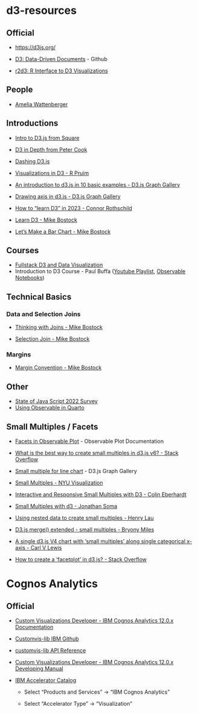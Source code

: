 
<!-- README.md is generated from README.Rmd. Please edit that file -->

# d3-resources

<!-- badges: start -->
<!-- badges: end -->

## Official

- <https://d3js.org/>

- [D3: Data-Driven Documents](https://github.com/d3/d3) - Github

- [r2d3: R Interface to D3
  Visualizations](https://rstudio.github.io/r2d3/index.html)

## People

- [Amelia Wattenberger](https://wattenberger.com/)

## Introductions

- [Intro to D3.js from Square](http://square.github.io/intro-to-d3/)

- [D3 in Depth from Peter Cook](https://www.d3indepth.com/)

- [Dashing D3.js](https://www.dashingd3js.com/)

- [Visualizations in D3 - R Pruim](https://rpruim.github.io/D3/notes/)

- [An introduction to d3.js in 10 basic examples - D3.js Graph
  Gallery](https://d3-graph-gallery.com/intro_d3js.html)

- [Drawing axis in d3.js - D3.js Graph
  Gallery](https://d3-graph-gallery.com/graph/custom_axis.html)

- [How to “learn D3” in 2023 - Connor
  Rothschild](https://www.connorrothschild.com/viz)

- [Learn D3 - Mike
  Bostock](https://observablehq.com/collection/@d3/learn-d3)

- [Let’s Make a Bar Chart - Mike
  Bostock](https://observablehq.com/collection/@d3/lets-make-a-bar-chart)

## Courses

- [Fullstack D3 and Data
  Visualization](https://www.newline.co/fullstack-d3)
- Introduction to D3 Course - Paul Buffa ([Youtube
  Playlist](https://www.youtube.com/playlist?list=PLOHIJAFwtkEcK_mLLScnX2B-yHDjzSxuR),
  [Observable
  Notebooks](https://observablehq.com/@observablehq/introduction-to-d3-course?collection=@observablehq/introduction-to-d3-course))

## Technical Basics

### Data and Selection Joins

- [Thinking with Joins - Mike Bostock](https://bost.ocks.org/mike/join/)

- [Selection Join - Mike
  Bostock](https://observablehq.com/@d3/selection-join)

### Margins

- [Margin Convention - Mike
  Bostock](https://observablehq.com/@d3/margin-convention)

## Other

- [State of Java Script 2022 Survey](https://2022.stateofjs.com/en-US)
- [Using Observable in
  Quarto](https://quarto.org/docs/computations/ojs.html)

## Small Multiples / Facets

- [Facets in Observable
  Plot](https://observablehq.com/plot/features/facets) - Observable Plot
  Documentation

- [What is the best way to create small multiples in d3.js v6? - Stack
  Overflow](https://stackoverflow.com/questions/66230918/what-is-the-best-way-to-create-small-multiples-in-d3-js-v6)

- [Small multiple for line
  chart](https://d3-graph-gallery.com/graph/line_smallmultiple.html) -
  D3.js Graph Gallery

- [Small Multiples - NYU
  Visualization](https://observablehq.com/@nyuvis/small-multiples)

- [Interactive and Responsive Small Multiples with D3 - Colin
  Eberhardt](https://blog.scottlogic.com/2017/04/05/interactive-responsive-small-multiples.html)

- [Small Multiples with d3 - Jonathan
  Soma](https://jonathansoma.com/tutorials/d3/small-multiples/)

- [Using nested data to create small multiples - Henry
  Lau](https://www.henrylau.co.uk/2021/09/08/small-multiples/)

- [D3.js merge() extended - small multiples - Bryony
  Miles](https://www.codementor.io/@milesbryony/d3-js-merge-extended-small-multiples-14efbozjk5)

- [A single d3.js V4 chart with ‘small multiples’ along single
  categorical x-axis - Carl V
  Lewis](https://gist.github.com/carlvlewis/8a5b1cc987217607a47bd7d4e0fffacb)

- [How to create a ‘facetplot’ in d3.js? - Stack
  Overflow](https://stackoverflow.com/questions/65499073/how-to-create-a-facetplot-in-d3-js)

# Cognos Analytics

## Official

- [Custom Visualizations Developer - IBM Cognos Analytics 12.0.x
  Documentation](https://www.ibm.com/docs/en/cognos-analytics/12.0.0?topic=developing-custom-visualizations-developer)

- [Customvis-lib IBM Github](https://github.com/IBM/ca_customvis)

- [customvis-lib API
  Reference](https://ibm.github.io/ca_customvis/docs/11.1.x/)

- [Custom Visualizations Developer - IBM Cognos Analytics 12.0.x
  Developing
  Manual](https://www.ibm.com/docs/en/SSEP7J_12.0.0/pdf/dg_custom_vis.pdf)

- [IBM Accelerator Catalog](https://accelerator.ca.analytics.ibm.com/)

  - Select “Products and Services” -\> “IBM Cognos Analytics”

  - Select “Accelerator Type” -\> “Visualization”

